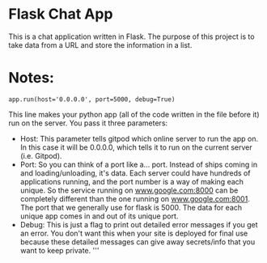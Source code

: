 # Flask Chat App

This is a chat application written in Flask.  The purpose of this project is to take data from a URL and store the information in a list.

# Notes:

```app.run(host='0.0.0.0', port=5000, debug=True)```

This line makes your python app (all of the code written in the file before it) run on the server. You pass it three parameters:
* Host: This parameter tells gitpod which online server to run the app on. In this case it will be 0.0.0.0, which tells it to run on the current server (i.e. Gitpod).
* Port: So you can think of a port like a... port. Instead of ships coming in and loading/unloading, it's data.
Each server could have hundreds of applications running, and the port number is a way of making each unique.
So the service running on www.google.com:8000 can be completely different than the one running on www.google.com:8001.
The port that we generally use for flask is 5000. The data for each unique app comes in and out of its unique port.
* Debug: This is just a flag to print out detailed error messages if you get an error. You don't want this when your site is deployed for final use because these detailed messages can give away secrets/info that you want to keep private.
'''
